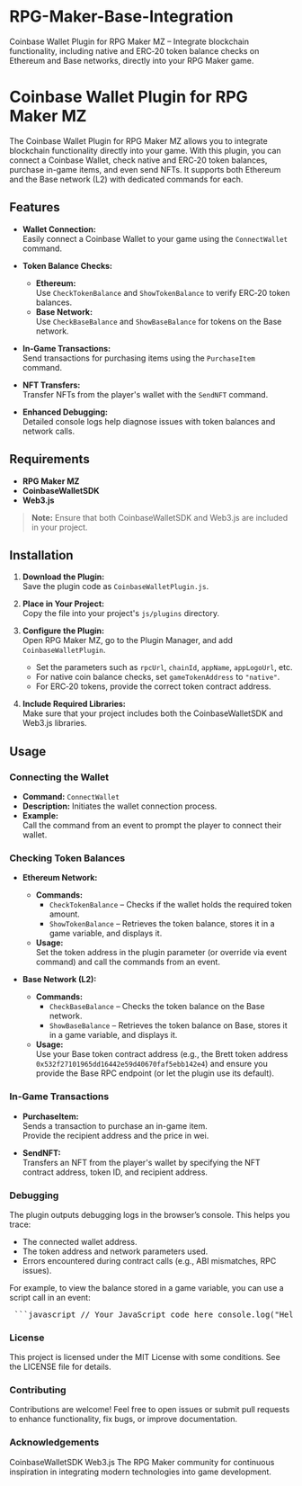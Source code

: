 # RPG-Maker-Base-Integration
Coinbase Wallet Plugin for RPG Maker MZ – Integrate blockchain functionality, including native and ERC‑20 token balance checks on Ethereum and Base networks, directly into your RPG Maker game.

# Coinbase Wallet Plugin for RPG Maker MZ

The Coinbase Wallet Plugin for RPG Maker MZ allows you to integrate blockchain functionality directly into your game. With this plugin, you can connect a Coinbase Wallet, check native and ERC‑20 token balances, purchase in-game items, and even send NFTs. It supports both Ethereum and the Base network (L2) with dedicated commands for each.

## Features

- **Wallet Connection:**  
  Easily connect a Coinbase Wallet to your game using the `ConnectWallet` command.

- **Token Balance Checks:**  
  - **Ethereum:**  
    Use `CheckTokenBalance` and `ShowTokenBalance` to verify ERC‑20 token balances.
  - **Base Network:**  
    Use `CheckBaseBalance` and `ShowBaseBalance` for tokens on the Base network.

- **In-Game Transactions:**  
  Send transactions for purchasing items using the `PurchaseItem` command.

- **NFT Transfers:**  
  Transfer NFTs from the player's wallet with the `SendNFT` command.

- **Enhanced Debugging:**  
  Detailed console logs help diagnose issues with token balances and network calls.

## Requirements

- **RPG Maker MZ**
- **CoinbaseWalletSDK**
- **Web3.js**

> **Note:** Ensure that both CoinbaseWalletSDK and Web3.js are included in your project.

## Installation

1. **Download the Plugin:**  
   Save the plugin code as `CoinbaseWalletPlugin.js`.

2. **Place in Your Project:**  
   Copy the file into your project's `js/plugins` directory.

3. **Configure the Plugin:**  
   Open RPG Maker MZ, go to the Plugin Manager, and add `CoinbaseWalletPlugin`.
   - Set the parameters such as `rpcUrl`, `chainId`, `appName`, `appLogoUrl`, etc.
   - For native coin balance checks, set `gameTokenAddress` to `"native"`.
   - For ERC‑20 tokens, provide the correct token contract address.

4. **Include Required Libraries:**  
   Make sure that your project includes both the CoinbaseWalletSDK and Web3.js libraries.

## Usage

### Connecting the Wallet

- **Command:** `ConnectWallet`
- **Description:** Initiates the wallet connection process.
- **Example:**  
  Call the command from an event to prompt the player to connect their wallet.

### Checking Token Balances

- **Ethereum Network:**  
  - **Commands:**  
    - `CheckTokenBalance` – Checks if the wallet holds the required token amount.
    - `ShowTokenBalance` – Retrieves the token balance, stores it in a game variable, and displays it.
  - **Usage:**  
    Set the token address in the plugin parameter (or override via event command) and call the commands from an event.

- **Base Network (L2):**  
  - **Commands:**  
    - `CheckBaseBalance` – Checks the token balance on the Base network.
    - `ShowBaseBalance` – Retrieves the token balance on Base, stores it in a game variable, and displays it.
  - **Usage:**  
    Use your Base token contract address (e.g., the Brett token address `0x532f27101965dd16442e59d40670faf5ebb142e4`) and ensure you provide the Base RPC endpoint (or let the plugin use its default).

### In-Game Transactions

- **PurchaseItem:**  
  Sends a transaction to purchase an in-game item.  
  Provide the recipient address and the price in wei.

- **SendNFT:**  
  Transfers an NFT from the player's wallet by specifying the NFT contract address, token ID, and recipient address.

### Debugging

The plugin outputs debugging logs in the browser’s console. This helps you trace:
- The connected wallet address.
- The token address and network parameters used.
- Errors encountered during contract calls (e.g., ABI mismatches, RPC issues).

For example, to view the balance stored in a game variable, you can use a script call in an event:

<pre> ```javascript // Your JavaScript code here console.log("Hello, world!"); ``` </pre>

### License
This project is licensed under the MIT License with some conditions. See the LICENSE file for details.

### Contributing
Contributions are welcome! Feel free to open issues or submit pull requests to enhance functionality, fix bugs, or improve documentation.

### Acknowledgements
CoinbaseWalletSDK
Web3.js
The RPG Maker community for continuous inspiration in integrating modern technologies into game development.
